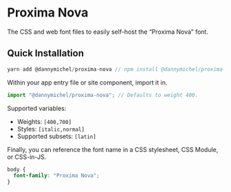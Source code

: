 # Proxima Nova

The CSS and web font files to easily self-host the “Proxima Nova” font. 

## Quick Installation

```javascript
yarn add @dannymichel/proxima-nova // npm install @dannymichel/proxima-nova
```

Within your app entry file or site component, import it in.

```javascript
import "@dannymichel/proxima-nova"; // Defaults to weight 400.
```

Supported variables:

- Weights: `[400,700]`
- Styles: `[italic,normal]`
- Supported subsets: `[latin]`

Finally, you can reference the font name in a CSS stylesheet, CSS Module, or CSS-in-JS.

```css
body {
  font-family: "Proxima Nova";
}
```

